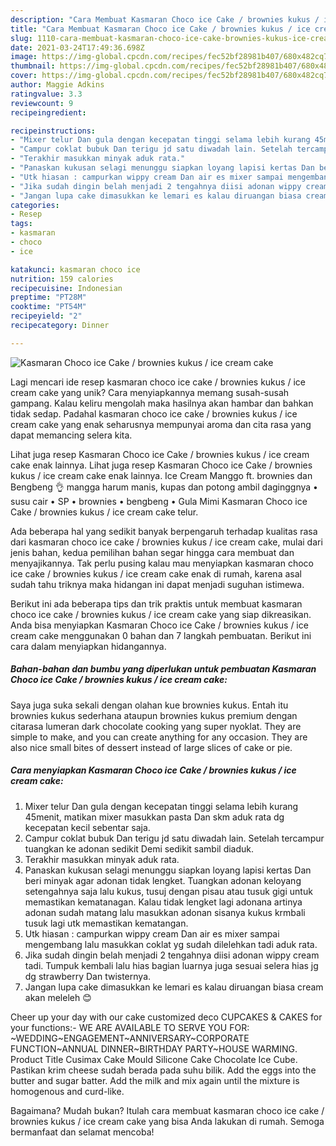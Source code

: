 ```yaml
---
description: "Cara Membuat Kasmaran Choco ice Cake / brownies kukus / ice cream cake yang Enak"
title: "Cara Membuat Kasmaran Choco ice Cake / brownies kukus / ice cream cake yang Enak"
slug: 1110-cara-membuat-kasmaran-choco-ice-cake-brownies-kukus-ice-cream-cake-yang-enak
date: 2021-03-24T17:49:36.698Z
image: https://img-global.cpcdn.com/recipes/fec52bf28981b407/680x482cq70/kasmaran-choco-ice-cake-brownies-kukus-ice-cream-cake-foto-resep-utama.jpg
thumbnail: https://img-global.cpcdn.com/recipes/fec52bf28981b407/680x482cq70/kasmaran-choco-ice-cake-brownies-kukus-ice-cream-cake-foto-resep-utama.jpg
cover: https://img-global.cpcdn.com/recipes/fec52bf28981b407/680x482cq70/kasmaran-choco-ice-cake-brownies-kukus-ice-cream-cake-foto-resep-utama.jpg
author: Maggie Adkins
ratingvalue: 3.3
reviewcount: 9
recipeingredient:

recipeinstructions:
- "Mixer telur Dan gula dengan kecepatan tinggi selama lebih kurang 45menit, matikan mixer masukkan pasta Dan skm aduk rata dg kecepatan kecil sebentar saja."
- "Campur coklat bubuk Dan terigu jd satu diwadah lain. Setelah tercampur tuangkan ke adonan sedikit Demi sedikit sambil diaduk."
- "Terakhir masukkan minyak aduk rata."
- "Panaskan kukusan selagi menunggu siapkan loyang lapisi kertas Dan beri minyak agar adonan tidak lengket. Tuangkan adonan keloyang setengahnya saja lalu kukus, tusuj dengan pisau atau tusuk gigi untuk memastikan kematanagan. Kalau tidak lengket lagi adonana artinya adonan sudah matang lalu masukkan adonan sisanya kukus krmbali tusuk lagi utk memastikan kematangan."
- "Utk hiasan : campurkan wippy cream Dan air es mixer sampai mengembang lalu masukkan coklat yg sudah dilelehkan tadi aduk rata."
- "Jika sudah dingin belah menjadi 2 tengahnya diisi adonan wippy cream tadi. Tumpuk kembali lalu hias bagian luarnya juga sesuai selera hias jg dg strawberry Dan twisternya."
- "Jangan lupa cake dimasukkan ke lemari es kalau diruangan biasa cream akan meleleh 😊"
categories:
- Resep
tags:
- kasmaran
- choco
- ice

katakunci: kasmaran choco ice 
nutrition: 159 calories
recipecuisine: Indonesian
preptime: "PT28M"
cooktime: "PT54M"
recipeyield: "2"
recipecategory: Dinner

---
```



![Kasmaran Choco ice Cake / brownies kukus / ice cream cake](https://img-global.cpcdn.com/recipes/fec52bf28981b407/680x482cq70/kasmaran-choco-ice-cake-brownies-kukus-ice-cream-cake-foto-resep-utama.jpg)

Lagi mencari ide resep kasmaran choco ice cake / brownies kukus / ice cream cake yang unik? Cara menyiapkannya memang susah-susah gampang. Kalau keliru mengolah maka hasilnya akan hambar dan bahkan tidak sedap. Padahal kasmaran choco ice cake / brownies kukus / ice cream cake yang enak seharusnya mempunyai aroma dan cita rasa yang dapat memancing selera kita.

Lihat juga resep Kasmaran Choco ice Cake / brownies kukus / ice cream cake enak lainnya. Lihat juga resep Kasmaran Choco ice Cake / brownies kukus / ice cream cake enak lainnya. Ice Cream Manggo ft. brownies dan Bengbeng 👌 mangga harum manis, kupas dan potong ambil daginggnya • susu cair • SP • brownies • bengbeng • Gula Mimi Kasmaran Choco ice Cake / brownies kukus / ice cream cake telur.

Ada beberapa hal yang sedikit banyak berpengaruh terhadap kualitas rasa dari kasmaran choco ice cake / brownies kukus / ice cream cake, mulai dari jenis bahan, kedua pemilihan bahan segar hingga cara membuat dan menyajikannya. Tak perlu pusing kalau mau menyiapkan kasmaran choco ice cake / brownies kukus / ice cream cake enak di rumah, karena asal sudah tahu triknya maka hidangan ini dapat menjadi suguhan istimewa.


Berikut ini ada beberapa tips dan trik praktis untuk membuat kasmaran choco ice cake / brownies kukus / ice cream cake yang siap dikreasikan. Anda bisa menyiapkan Kasmaran Choco ice Cake / brownies kukus / ice cream cake menggunakan 0 bahan dan 7 langkah pembuatan. Berikut ini cara dalam menyiapkan hidangannya.

<!--inarticleads1-->

##### Bahan-bahan dan bumbu yang diperlukan untuk pembuatan Kasmaran Choco ice Cake / brownies kukus / ice cream cake:



Saya juga suka sekali dengan olahan kue brownies kukus. Entah itu brownies kukus sederhana ataupun brownies kukus premium dengan citarasa lumeran dark chocolate cooking yang super nyoklat. They are simple to make, and you can create anything for any occasion. They are also nice small bites of dessert instead of large slices of cake or pie. 

<!--inarticleads2-->

##### Cara menyiapkan Kasmaran Choco ice Cake / brownies kukus / ice cream cake:

1. Mixer telur Dan gula dengan kecepatan tinggi selama lebih kurang 45menit, matikan mixer masukkan pasta Dan skm aduk rata dg kecepatan kecil sebentar saja.
1. Campur coklat bubuk Dan terigu jd satu diwadah lain. Setelah tercampur tuangkan ke adonan sedikit Demi sedikit sambil diaduk.
1. Terakhir masukkan minyak aduk rata.
1. Panaskan kukusan selagi menunggu siapkan loyang lapisi kertas Dan beri minyak agar adonan tidak lengket. Tuangkan adonan keloyang setengahnya saja lalu kukus, tusuj dengan pisau atau tusuk gigi untuk memastikan kematanagan. Kalau tidak lengket lagi adonana artinya adonan sudah matang lalu masukkan adonan sisanya kukus krmbali tusuk lagi utk memastikan kematangan.
1. Utk hiasan : campurkan wippy cream Dan air es mixer sampai mengembang lalu masukkan coklat yg sudah dilelehkan tadi aduk rata.
1. Jika sudah dingin belah menjadi 2 tengahnya diisi adonan wippy cream tadi. Tumpuk kembali lalu hias bagian luarnya juga sesuai selera hias jg dg strawberry Dan twisternya.
1. Jangan lupa cake dimasukkan ke lemari es kalau diruangan biasa cream akan meleleh 😊


Cheer up your day with our cake customized deco CUPCAKES &amp; CAKES for your functions:- WE ARE AVAILABLE TO SERVE YOU FOR: ~WEDDING~ENGAGEMENT~ANNIVERSARY~CORPORATE FUNCTION~ANNUAL DINNER~BIRTHDAY PARTY~HOUSE WARMING. Product Title Cusimax Cake Mould Silicone Cake Chocolate Ice Cube. Pastikan krim cheese sudah berada pada suhu bilik. Add the eggs into the butter and sugar batter. Add the milk and mix again until the mixture is homogenous and curd-like. 

Bagaimana? Mudah bukan? Itulah cara membuat kasmaran choco ice cake / brownies kukus / ice cream cake yang bisa Anda lakukan di rumah. Semoga bermanfaat dan selamat mencoba!
